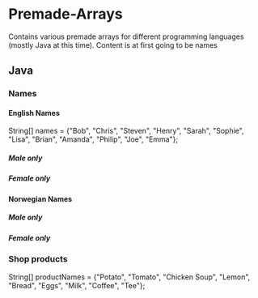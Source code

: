# Premade-Arrays
Contains various premade arrays for different programming languages (mostly Java at this time). Content is at first going to be names  

## Java  
### Names  

#### English Names
String[] names = {"Bob", "Chris", "Steven", "Henry", "Sarah", "Sophie", "Lisa", "Brian", "Amanda", "Philip", "Joe", "Emma"};

##### Male only
##### Female only


#### Norwegian Names

##### Male only
##### Female only


### Shop products
String[] productNames = {"Potato", "Tomato", "Chicken Soup", "Lemon", "Bread", "Eggs", "Milk", "Coffee", "Tee"};
